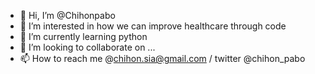 - 👋 Hi, I’m @Chihonpabo
- 👀 I’m interested in how we can improve healthcare through code
- 🌱 I’m currently learning python
- 💞️ I’m looking to collaborate on ...
- 📫 How to reach me @chihon.sia@gmail.com / twitter @chihon_pabo

<!---
Chihonpabo/Chihonpabo is a ✨ special ✨ repository because its `README.md` (this file) appears on your GitHub profile.
You can click the Preview link to take a look at your changes.
--->

